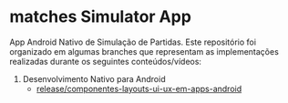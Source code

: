 # matches Simulator App

App Android Nativo de Simulação de Partidas. Este repositório foi organizado em algumas branches que representam as implementações realizadas durante  os seguintes conteúdos/vídeos:

1. Desenvolvimento Nativo para Android
    - [release/componentes-layouts-ui-ux-em-apps-android](https://github.com/rgbbatista/matches-simulator-app)
